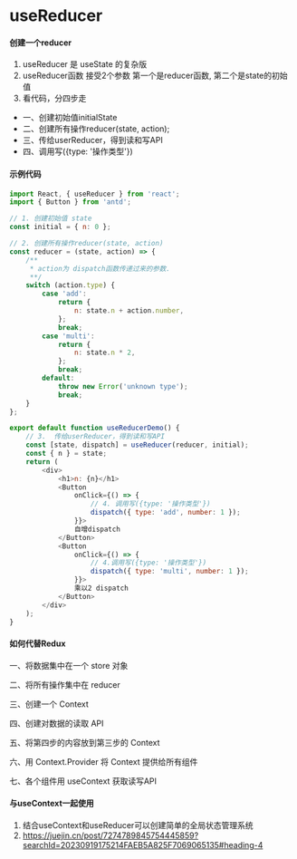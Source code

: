 # useReducer
#### 创建一个reducer

1.  useReducer 是 useState 的复杂版
2.  useReducer函数 接受2个参数 第一个是reducer函数, 第二个是state的初始值
3.  看代码，分四步走

- 一、创建初始值initialState
- 二、创建所有操作reducer(state, action);
- 三、传给userReducer，得到读和写API
- 四、调用写({type: '操作类型'})

#### 示例代码

```javascript
import React, { useReducer } from 'react';
import { Button } from 'antd';

// 1. 创建初始值 state
const initial = { n: 0 };

// 2. 创建所有操作reducer(state, action)
const reducer = (state, action) => {
	/**
	 * action为 dispatch函数传递过来的参数.
	 **/
	switch (action.type) {
		case 'add':
			return {
				n: state.n + action.number,
			};
			break;
		case 'multi':
			return {
				n: state.n * 2,
			};
			break;
		default:
			throw new Error('unknown type');
			break;
	}
};

export default function useReducerDemo() {
	// 3.  传给userReducer，得到读和写API
	const [state, dispatch] = useReducer(reducer, initial);
	const { n } = state;
	return (
		<div>
			<h1>n: {n}</h1>
			<Button
				onClick={() => {
					// 4. 调用写({type: '操作类型'})
					dispatch({ type: 'add', number: 1 });
				}}>
				自增dispatch
			</Button>
			<Button
				onClick={() => {
					// 4.调用写({type: '操作类型'})
					dispatch({ type: 'multi', number: 1 });
				}}>
				乘以2 dispatch
			</Button>
		</div>
	);
}

```

#### 如何代替Redux

一、将数据集中在一个 store 对象

二、将所有操作集中在 reducer

三、创建一个 Context

四、创建对数据的读取 API

五、将第四步的内容放到第三步的 Context

六、用 Context.Provider 将 Context 提供给所有组件

七、各个组件用 useContext 获取读写API


#### 与useContext一起使用
1. 结合useContext和useReducer可以创建简单的全局状态管理系统
2. https://juejin.cn/post/7274789845754445859?searchId=20230919175214FAEB5A825F7069065135#heading-4
